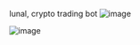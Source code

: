 lunal, crypto trading bot ![image](https://github.com/lapinozz/lunal/blob/main/Frontend/src/favicon.ico)

![image](https://user-images.githubusercontent.com/7329064/221334087-498018eb-9382-42cb-bf74-451f37217ea8.png)

